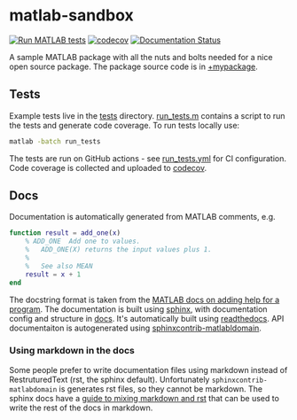 # matlab-sandbox
[![Run MATLAB tests](https://github.com/dstansby/matlab-sandbox/actions/workflows/run_tests.yml/badge.svg)](https://github.com/dstansby/matlab-sandbox/actions/workflows/run_tests.yml)
[![codecov](https://codecov.io/gh/dstansby/matlab-sandbox/branch/main/graph/badge.svg?token=346NBCNNPY)](https://codecov.io/gh/dstansby/matlab-sandbox)
[![Documentation Status](https://readthedocs.org/projects/matlab-sandbox/badge/?version=latest)](https://matlab-sandbox.readthedocs.io/?badge=latest)

A sample MATLAB package with all the nuts and bolts needed for a nice open source package. The package source code is in [+mypackage](+mypackage).

## Tests
Example tests live in the [tests](tests) directory.
[run_tests.m](run_tests.m) contains a script to run the tests and generate code coverage.
To run tests locally use:
```bash
matlab -batch run_tests
```

The tests are run on GitHub actions - see [run_tests.yml](.github/workflows/run_tests.yml) for CI configuration. Code coverage is collected and uploaded to [codecov](https://about.codecov.io/).

## Docs
Documentation is automatically generated from MATLAB comments, e.g.
```matlab
function result = add_one(x)
    % ADD_ONE  Add one to values.
    %   ADD_ONE(X) returns the input values plus 1.
    %
    %   See also MEAN
    result = x + 1
end
```
The docstring format is taken from the [MATLAB docs on adding help for a program](https://uk.mathworks.com/help/matlab/matlab_prog/add-help-for-your-program.html).
The documentation is built using [sphinx](https://www.sphinx-doc.org), with documentation config and structure in [docs](docs).
It's automatically built using [readthedocs](https://readthedocs.org/projects/matlab-sandbox/).
API documentaiton is autogenerated using [sphinxcontrib-matlabldomain](https://github.com/sphinx-contrib/matlabdomain).


### Using markdown in the docs
Some people prefer to write documentation files using markdown instead of RestruturedText (rst, the sphinx default).
Unfortunately `sphinxcontrib-matlabdomain` is generates rst files, so they cannot be markdown.
The sphinx docs have a [guide to mixing markdown and rst](https://www.sphinx-doc.org/en/master/usage/markdown.html) that can be used to write the rest of the docs in markdown.
